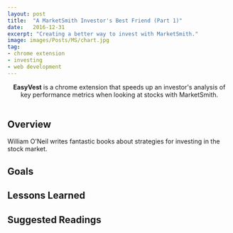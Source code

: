 ```yaml
---
layout: post
title:  "A MarketSmith Investor's Best Friend (Part 1)"
date:   2016-12-31
excerpt: "Creating a better way to invest with MarketSmith."
image: images/Posts/MS/chart.jpg
tag:
- chrome extension
- investing
- web development
---
```


<center><b>EasyVest</b> is a chrome extension that speeds up an investor's analysis of key performance metrics when looking at stocks with MarketSmith.</center><br>

## Overview
William O'Neil writes fantastic books about strategies for investing in the stock market. 

## Goals

## Lessons Learned

## Suggested Readings

